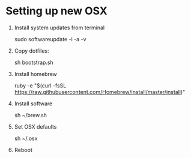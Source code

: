 # Setting up new OSX 

1. Install system updates from terminal

	sudo softwareupdate -i -a -v

2. Copy dotfiles: 

	sh bootstrap.sh

3. Install homebrew
	
	ruby -e "$(curl -fsSL https://raw.githubusercontent.com/Homebrew/install/master/install)"

4. Install software

	sh ~/brew.sh

5. Set OSX defaults

	sh ~/.osx

6. Reboot
